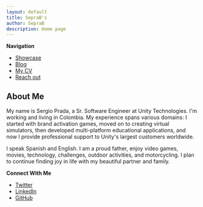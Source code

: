 ```yaml
---
layout: default
title: SepraB's
author: SepraB
description: Home page
---
```


**Navigation**
- [Showcase](./pages/static/showcase.md)
- [Blog](./pages/static/blog.md)
- [My CV](./pages/static/CV.md)
- [Reach out](mailto:sergioeprada@hotmail.com?Subject=Hey%20Sergio%20I%20come%20from%20your%website)

## About Me
My name is Sergio Prada, a Sr. Software Engineer at Unity Technologies. I'm working and living in Colombia. My experience spans various domains: I started with brand activation games, moved on to creating virtual simulators, then developed multi-platform educational applications, and now I provide professional support to Unity's largest customers worldwide.

I speak Spanish and English. I am a proud father, enjoy video games, movies, technology, challenges, outdoor activities, and motorcycling. I plan to continue finding joy in life with my beautiful partner and family.

**Connect With Me**
- [Twitter](https://twitter.com/PinguinoSepraB)
- [LinkedIn](https://www.linkedin.com/in/seprab/)
- [GitHub](http://github.com/seprab)
